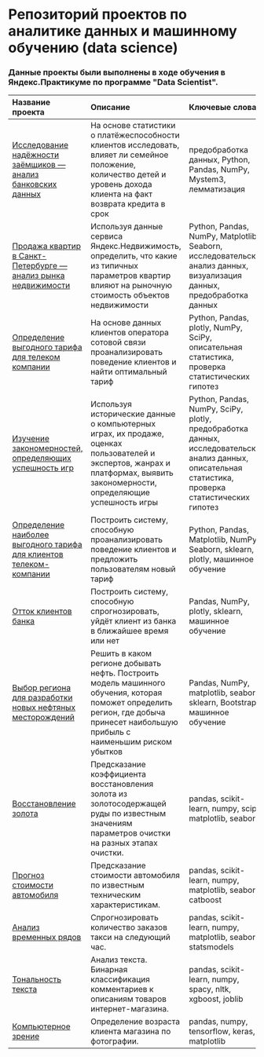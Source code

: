 # Репозиторий проектов по аналитике данных и машинному обучению (data science)

### Данные проекты были выполнены в ходе обучения в Яндекс.Практикуме по программе "Data Scientist".

| Название проекта | Описание | Ключевые слова |
|:----|:----|:----------|
| [Исследование надёжности заёмщиков — анализ банковских данных](https://github.com/droidkos/yandex-praktikum-projects/tree/main/01_borrowers_solvency_analysis) | На основе статистики о платёжеспособности клиентов исследовать, влияет ли семейное положение, количество детей и уровень дохода клиента на факт возврата кредита в срок | предобработка данных, Python, Pandas, NumPy, Mystem3, лемматизация |
| [Продажа квартир в Санкт-Петербурге — анализ рынка недвижимости](https://github.com/droidkos/yandex-praktikum-projects/tree/main/02_real_estate) | Используя данные сервиса Яндекс.Недвижимость, определить, что какие из типичных параметров квартир влияют на рыночную стоимость объектов недвижимости | Python, Pandas, NumPy, Matplotlib, Seaborn, исследовательский анализ данных, визуализация данных, предобработка данных |
| [Определение выгодного тарифа для телеком компании](https://github.com/droidkos/yandex-praktikum-projects/tree/main/03_mobile_tariffs) | На основе данных клиентов оператора сотовой связи проанализировать поведение клиентов и найти оптимальный тариф | Python, Pandas, plotly, NumPy, SciPy, описательная статистика, проверка статистических гипотез |
| [Изучение закономерностей, определяющих успешность игр](https://github.com/droidkos/yandex-praktikum-projects/tree/main/04_computer_games) | Используя исторические данные о компьютерных играх, их продаже, оценках пользователей и экспертов, жанрах и платформах, выявить закономерности, определяющие успешность игры | Python, Pandas, NumPy, SciPy, plotly, предобработка данных, исследовательский анализ данных, описательная статистика, проверка статистических гипотез |
| [Определение наиболее выгодного тарифа для клиентов телеком-компании](https://github.com/droidkos/yandex-praktikum-projects/tree/main/05_mobile_tariff_recommendations) | Построить систему, способную проанализировать поведение клиентов и предложить пользователям новый тариф | Python, Pandas, Matplotlib, NumPy, Seaborn, sklearn, plotly, машинное обучение |
| [Отток клиентов банка](https://github.com/droidkos/yandex-praktikum-projects/tree/main/06_bank_customer_churn) | Построить систему, способную спрогнозировать, уйдёт клиент из банка в ближайшее время или нет | Pandas, NumPy, plotly, sklearn, машинное обучение |
| [Выбор региона для разработки новых нефтяных месторождений](https://github.com/droidkos/yandex-praktikum-projects/tree/main/07_oil_field_forecast) | Решить в каком регионе добывать нефть. Построить модель машинного обучения, которая поможет определить регион, где добыча принесет наибольшую прибыль с наименьшим риском убытков | Pandas, NumPy, matplotlib, seaborn, sklearn, Bootstrap, машинное обучение |
|[Восстановление золота](https://github.com/droidkos/yandex-praktikum-projects/tree/main/08_gold_recovery/)| Предсказание коэффициента восстановления золота из золотосодержащей руды по известным значениям параметров очистки на разных этапах очистки.| pandas, scikit-learn, numpy, scipy, matplotlib, seaborn|
|[Прогноз стоимости автомобиля](https://github.com/droidkos/yandex-praktikum-projects/tree/main/09_insurance_data_encryption/)| Предсказание стоимости автомобиля по известным техническим характеристикам.| pandas, scikit-learn, numpy, matplotlib, seaborn, catboost|
|[Анализ временных рядов](https://github.com/droidkos/yandex-praktikum-projects/tree/main/11_taxi_demand_forecast/)| Спрогнозировать количество заказов такси на следующий час.|pandas, scikit-learn, numpy, matplotlib, seaborn, statsmodels|
|[Тональность текста](https://github.com/droidkos/yandex-praktikum-projects/tree/main/12_comment_semantic_analysis/)| Анализ текста. Бинарная классификация комментариев к описаниям товаров интернет-магазина.| pandas, scikit-learn, numpy, spacy, nltk, xgboost, joblib|
|[Компьютерное зрение](https://github.com/droidkos/yandex-praktikum-projects/tree/main.13_computer_vision/)| Определение возраста клиента магазина по фотографии.| pandas, numpy, tensorflow, keras, matplotlib|
